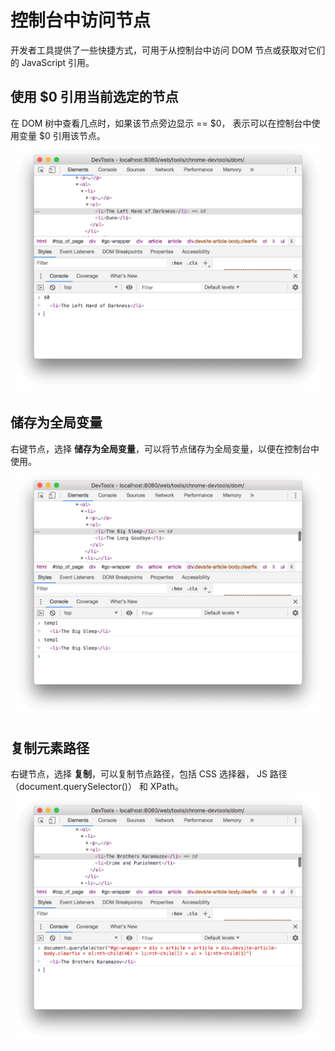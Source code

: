 # 控制台中访问节点

开发者工具提供了一些快捷方式，可用于从控制台中访问 DOM 节点或获取对它们的 JavaScript 引用。

## 使用 $0 引用当前选定的节点

在 DOM 树中查看几点时，如果该节点旁边显示 == \$0， 表示可以在控制台中使用变量 \$0 引用该节点。
![](使用$0引用节点.png)

## 储存为全局变量

右键节点，选择 **储存为全局变量**，可以将节点储存为全局变量，以便在控制台中使用。
![](储存为全局变量.png)

## 复制元素路径

右键节点，选择 **复制**，可以复制节点路径，包括 CSS 选择器， JS 路径（document.querySelector()） 和 XPath。
![](复制元素路径.png)
